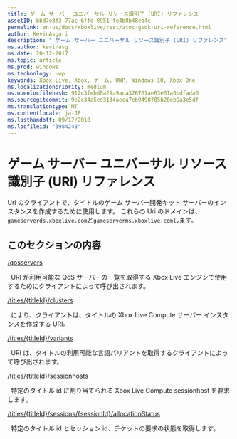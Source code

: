 ```yaml
---
title: ゲーム サーバー ユニバーサル リソース識別子 (URI) リファレンス
assetID: bbd7e3f3-77ac-6ffd-8951-fe4b8b48eb4c
permalink: en-us/docs/xboxlive/rest/atoc-gsdk-uri-reference.html
author: KevinAsgari
description: " ゲーム サーバー ユニバーサル リソース識別子 (URI) リファレンス"
ms.author: kevinasg
ms.date: 20-12-2017
ms.topic: article
ms.prod: windows
ms.technology: uwp
keywords: Xbox Live, Xbox, ゲーム, UWP, Windows 10, Xbox One
ms.localizationpriority: medium
ms.openlocfilehash: 912c3febd0a29a9aca326761ae63e61a0bdfada0
ms.sourcegitcommit: 9e2c34a5ed3134aeca7eb9490f05b20eb9a3e5df
ms.translationtype: MT
ms.contentlocale: ja-JP
ms.lasthandoff: 09/17/2018
ms.locfileid: "3984248"
---
```

# <a name="game-server-universal-resource-identifier-uri-reference"></a>ゲーム サーバー ユニバーサル リソース識別子 (URI) リファレンス
Uri のクライアントで、タイトルのゲーム サーバー開発キット サーバーのインスタンスを作成するために使用します。 これらの Uri のドメインは、`gameserverds.xboxlive.com`と`gameserverms.xboxlive.com`します。
 
<a id="ID4EY"></a>

 
## <a name="in-this-section"></a>このセクションの内容

[/qosservers](uri-qosservers.md)

&nbsp;&nbsp;URI が利用可能な QoS サーバーの一覧を取得する Xbox Live エンジンで使用するためにクライアントによって呼び出されます。

[/titles/{titleId}/clusters](uri-titlestitleidclusters.md)

&nbsp;&nbsp;により、クライアントは、タイトルの Xbox Live Compute サーバー インスタンスを作成する URI。

[/titles/{titleId}/variants](uri-titlestitleidvariants.md)

&nbsp;&nbsp;URI は、タイトルの利用可能な言語バリアントを取得するクライアントによって呼び出されます。

[/titles/{titleId}/sessionhosts](uri-titlestitleidsessionhosts.md)

&nbsp;&nbsp;特定のタイトル id に割り当てられる Xbox Live Compute sessionhost を要求します。

[/titles/{titleId}/sessions/{sessionId}/allocationStatus](uri-titlestitleidsessionssessionidallocationstatus.md)

&nbsp;&nbsp;特定のタイトル id とセッション id、チケットの要求の状態を取得します。
 